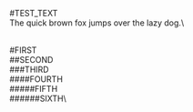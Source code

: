#TEST_TEXT\
The quick brown fox jumps over the lazy dog.\

\
#FIRST\
##SECOND\
###THIRD\
####FOURTH\
#####FIFTH\
######SIXTH\